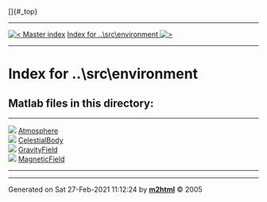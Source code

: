 []{#_top}

  -------------------------------------------------------------- ------------------------------------------------------------------------
  [![\<](../../../left.png) Master index](../../../index.html)     [Index for ..\\src\\environment ![\>](../../../right.png)](index.html)
  -------------------------------------------------------------- ------------------------------------------------------------------------

# Index for ..\\src\\environment

## Matlab files in this directory:

  ------------------------------------------------------------------ --
  ![](../../../matlabicon.gif) [Atmosphere](Atmosphere.html)         
  ![](../../../matlabicon.gif) [CelestialBody](CelestialBody.html)   
  ![](../../../matlabicon.gif) [GravityField](GravityField.html)     
  ![](../../../matlabicon.gif) [MagneticField](MagneticField.html)   
  ------------------------------------------------------------------ --

------------------------------------------------------------------------

Generated on Sat 27-Feb-2021 11:12:24 by
**[m2html](http://www.artefact.tk/software/matlab/m2html/ "Matlab Documentation in HTML")**
© 2005
